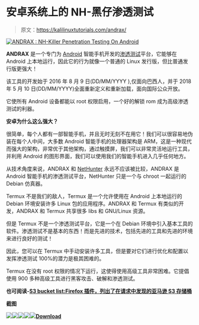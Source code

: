 # 安卓系统上的 NH-黑仔渗透测试

> 原文：<https://kalilinuxtutorials.com/andrax/>

[![ANDRAX : NH-Killer Penetration Testing On Android](img/fa05bb939b8b859195b1b7d7664430d3.png "ANDRAX : NH-Killer Penetration Testing On Android")](https://1.bp.blogspot.com/-4RCYIOrZWqc/XtSekR13TYI/AAAAAAAAGic/HFYo6W9iqOwaDK1_LwxuGf2D6EYIizjWACLcBGAsYHQ/s1600/ANDRAX%25281%2529.png)

**ANDRAX** 是一个专门为 [Android](https://www.kitploit.com/search/label/Android) 智能手机开发的[渗透测试](https://www.kitploit.com/search/label/Penetration%20Testing)平台，它能够在 Android 上本地运行，因此它的行为就像一个普通的 Linux 发行版，但比普通发行版更强大！

该工具的开发始于 2016 年 8 月 9 日(DD/MM/YYYY ),仅面向巴西人，并于 2018 年 5 月 10 日(DD/MM/YYYY)全面重新定义和重新加载，面向国际公众开放。

它使所有 Android 设备都能以 root 权限启用，一个好的解锁 rom 成为高级渗透测试的利器。

**安卓为什么这么强大？**

很简单，每个人都有一部智能手机，并且无时无刻不在用它！我们可以很容易地伪装在每个人中间，大多数 Android 智能手机的处理器架构是 ARM，这是一种现代而强大的架构，非常优于其他架构，通过触摸屏，我们可以非常灵活地运行工具，并利用 Android 的图形界面，我们可以使用我们的智能手机进入几乎任何地方。

从技术角度来说，ANDRAX 和 [NetHunter](https://en.wikipedia.org/wiki/NetHunter) 永远不应该被比较，ANDRAX 是 Android 智能手机的渗透测试平台，NetHunter 只是一个与 chroot 一起运行的 Debian 仿真器。

Termux 不是我们的敌人，Termux 是一个允许使用在 Android 上本地运行的 Debian 环境安装许多 Linux 包的应用程序。ANDRAX 和 Termux 有类似的开发，ANDRAX 和 Termux 共享很多 libs 和 GNU/Linux 资源。

但是 Termux 不是一个渗透测试平台，它是一个在 Debian 环境中引入基本工具的软件。渗透测试不是基本的东西！而是先进的技术，包括先进的工具和先进的环境来进行良好的测试！

因此，您可以在 Termux 中手动安装许多工具，但是要对它们进行优化和配置以发挥渗透测试 100%的潜力是极其困难的。

Termux 在没有 root 权限的情况下运行，这使得使用高级工具非常困难。它提倡使用 900 多种高级工具进行黑客攻击、破解和渗透测试。

**也可阅读-[S3 bucket list:Firefox 插件，列出了在请求中发现的亚马逊 S3 存储桶](https://kalilinuxtutorials.com/s3bucketlist/)**

**截图**

![](img/cbb3f299e92bf8f9e93e2bc2bcf2d426.png)![](img/f196f2f9b7608298382d7ee0e3cf8a91.png)![](img/4cf5e96e4b49e3f47102a648fd15b6f8.png)![](img/490d7b781427baf65ecf2331fc3c99be.png)![](img/888e61dea37579123d87da12e1559d24.png)[**Download**](https://andrax.thecrackertechnology.com/download)